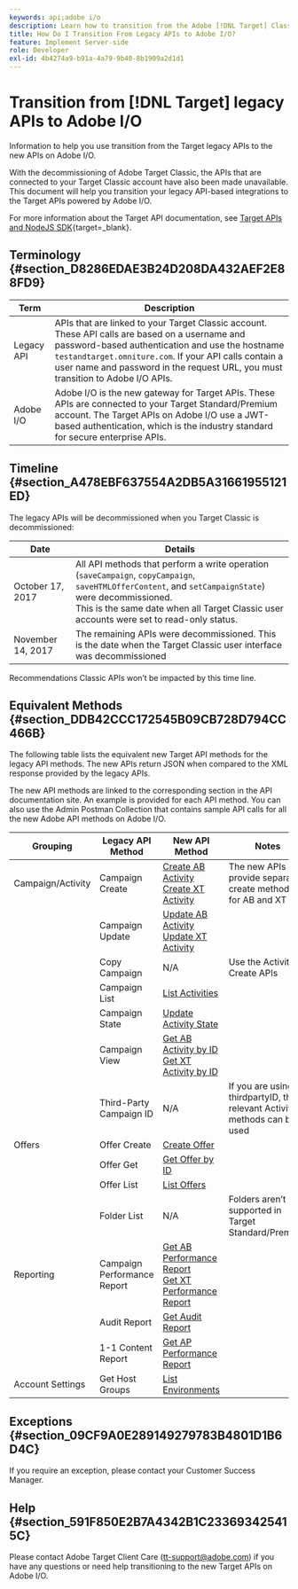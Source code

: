 ```yaml
---
keywords: api;adobe i/o
description: Learn how to transition from the Adobe [!DNL Target] Classic legacy APIs to the new APIs on Adobe I/O.
title: How Do I Transition From Legacy APIs to Adobe I/O?
feature: Implement Server-side
role: Developer
exl-id: 4b4274a9-b91a-4a79-9b40-8b1909a2d1d1
---
```

# Transition from [!DNL Target] legacy APIs to Adobe I/O

Information to help you use transition from the Target legacy APIs to the new APIs on Adobe I/O.

With the decommissioning of Adobe Target Classic, the APIs that are connected to your Target Classic account have also been made unavailable. This document will help you transition your legacy API-based integrations to the Target APIs powered by Adobe I/O.

For more information about the Target API documentation, see [Target APIs and NodeJS SDK](https://developer.adobe.com/target/implement/server-side/){target=_blank}.

## Terminology {#section_D8286EDAE3B24D208DA432AEF2E88FD9}

| Term | Description |
|--- |--- |
|Legacy API|APIs that are linked to your Target Classic account. These API calls are based on a username and password-based authentication and use the hostname `testandtarget.omniture.com`. If your API calls contain a user name and password in the request URL, you must transition to Adobe I/O APIs.|
|Adobe I/O|Adobe I/O is the new gateway for Target APIs. These APIs are connected to your Target Standard/Premium account. The Target APIs on Adobe I/O use a JWT-based authentication, which is the industry standard for secure enterprise APIs.|

## Timeline {#section_A478EBF637554A2DB5A31661955121ED}

The legacy APIs will be decommissioned when you Target Classic is decommissioned:

| Date | Details |
|--- |--- |
|October 17, 2017|All API methods that perform a write operation (`saveCampaign`, `copyCampaign`, `saveHTMLOfferContent`, and `setCampaignState`) were decommissioned.<br>This is the same date when all Target Classic user accounts were set to read-only status.|
|November 14, 2017|The remaining APIs were decommissioned. This is the date when the Target Classic user interface was decommissioned|

Recommendations Classic APIs won’t be impacted by this time line.

## Equivalent Methods {#section_DDB42CCC172545B09CB728D794CC466B}

The following table lists the equivalent new Target API methods for the legacy API methods. The new APIs return JSON when compared to the XML response provided by the legacy APIs.

The new API methods are linked to the corresponding section in the API documentation site. An example is provided for each API method. You can also use the Admin Postman Collection that contains sample API calls for all the new Adobe API methods on Adobe I/O.

| Grouping | Legacy API Method | New API Method | Notes |
|--- |--- |--- |--- |
|Campaign/Activity|Campaign Create|[Create AB Activity](https://developers.adobetarget.com/api/#create-ab-activity)<br>[Create XT Activity](https://developers.adobetarget.com/api/#create-xt-activity)|The new APIs provide separate create methods for AB and XT|
||Campaign Update|[Update AB Activity](https://developers.adobetarget.com/api/#update-ab-activity)<br>[Update XT Activity](https://developers.adobetarget.com/api/#update-xt-activity)||
||Copy Campaign|N/A|Use the Activity Create APIs|
||Campaign List|[List Activities](https://developers.adobetarget.com/api/#list-activities)||
||Campaign State|[Update Activity State](https://developers.adobetarget.com/api/#update-activity-state)||
||Campaign View|[Get AB Activity by ID](https://developers.adobetarget.com/api/#get-ab-activity-by-id)<br>[Get XT Activity by ID](https://developers.adobetarget.com/api/#get-xt-activity-by-id)||
||Third-Party Campaign ID|N/A|If you are using a thirdpartyID, the relevant Activity methods can be used|
|Offers|Offer Create|[Create Offer](https://developers.adobetarget.com/api/#create-offer)||
||Offer Get|[Get Offer by ID](https://developers.adobetarget.com/api/#get-offer-by-id)||
||Offer List|[List Offers](https://developers.adobetarget.com/api/#list-offers)||
||Folder List|N/A|Folders aren’t supported in Target Standard/Premium|
|Reporting|Campaign Performance Report|[Get AB Performance Report](https://developers.adobetarget.com/api/#get-ab-performance-report)<br>[Get XT Performance Report](https://developers.adobetarget.com/api/#get-xt-performance-report)||
||Audit Report|[Get Audit Report](https://developers.adobetarget.com/api/#get-audit-report)||
||1-1 Content Report|[Get AP Performance Report](https://developers.adobetarget.com/api/#get-ap-activity-performance-report)||
|Account Settings|Get Host Groups|[List Environments](https://developers.adobetarget.com/api/#list-environments)||

## Exceptions {#section_09CF9A0E289149279783B4801D1B6D4C}

If you require an exception, please contact your Customer Success Manager.

## Help {#section_591F850E2B7A4342B1C233693425415C}

Please contact Adobe Target Client Care (tt-support@adobe.com) if you have any questions or need help transitioning to the new Target APIs on Adobe I/O.
